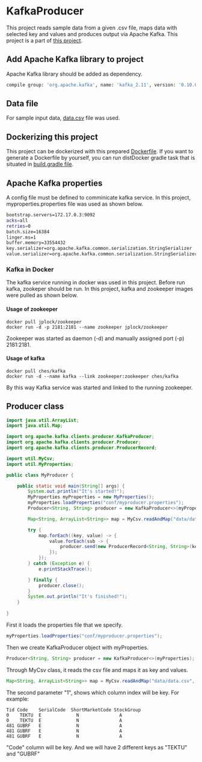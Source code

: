 # KafkaProducer
This project reads sample data from a given .csv file, maps data with selected key and values and produces output via Apache Kafka.
This project is a part of [this project](https://github.com/brscrt/Volume-Weighted-Average-Price).

## Add Apache Kafka library to project
Apache Kafka library should be added as dependency. 

```sh
compile group: 'org.apache.kafka', name: 'kafka_2.11', version: '0.10.0.0' 
```

## Data file
For sample input data, [data.csv](data/data.csv) file was used.

## Dockerizing this project
This project can be dockerized with this prepared [Dockerfile](Dockerfile). If you want to generate a Dockerfile by yourself, you can run distDocker gradle task that is situated in [build.gradle file](build.gradle).

## Apache Kafka properties
A config file must be defined to comminicate kafka service. In this project, myproperties.properties file was used as shown below.

```sh
bootstrap.servers=172.17.0.3:9092
acks=all
retries=0
batch.size=16384
linger.ms=1
buffer.memory=33554432
key.serializer=org.apache.kafka.common.serialization.StringSerializer
value.serializer=org.apache.kafka.common.serialization.StringSerializer
```
### Kafka in Docker
The kafka service running in docker was used in this project. Before run kafka, zookeper should be run. In this project, kafka and zookeeper images were pulled as shown below.

#### Usage of zookeeper
```
docker pull jplock/zookeeper
docker run -d -p 2181:2181 --name zookeeper jplock/zookeeper
```
Zookeeper was started as daemon (-d) and manually assigned port (-p) 2181:2181.

#### Usage of kafka
```
docker pull ches/kafka
docker run -d --name kafka --link zookeeper:zookeeper ches/kafka
```
By this way Kafka service was started and linked to the running zookeeper.

## Producer class
```java
import java.util.ArrayList;
import java.util.Map;

import org.apache.kafka.clients.producer.KafkaProducer;
import org.apache.kafka.clients.producer.Producer;
import org.apache.kafka.clients.producer.ProducerRecord;

import util.MyCsv;
import util.MyProperties;

public class MyProducer {

	public static void main(String[] args) {
		System.out.println("It's started!");
		MyProperties myProperties = new MyProperties();
		myProperties.loadProperties("conf/myproducer.properties");
		Producer<String, String> producer = new KafkaProducer<>(myProperties);

		Map<String, ArrayList<String>> map = MyCsv.readAndMap("data/data.csv", 1);

		try {
			map.forEach((key, value) -> {				
				value.forEach(sub -> {				
					producer.send(new ProducerRecord<String, String>(key, sub));
				});
			});
		} catch (Exception e) {
			e.printStackTrace();

		} finally {
			producer.close();
		}
		System.out.println("It's finished!");
	}
	
}
```
First it loads the properties file that we specify.
```java
myProperties.loadProperties("conf/myproducer.properties");
```
Then we create KafkaProducer object with myProperties.
```java
Producer<String, String> producer = new KafkaProducer<>(myProperties);
```
Through MyCsv class, it reads the csv file and maps it as key and values.
```java
Map<String, ArrayList<String>> map = MyCsv.readAndMap("data/data.csv", 1);
```
The second parameter "1", shows which column index will be key. For example:
```csv
Tid	Code	SerialCode	ShortMarketCode	StockGroup
0	 TEKTU	E	          N	              A
0	 TEKTU	E	          N	              A
481	GUBRF	E	          N	              A
481	GUBRF	E	          N	              A
481	GUBRF	E	          N	              A
```
"Code" column will be key. And we will have 2 different keys as "TEKTU" and "GUBRF"
